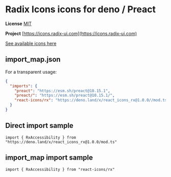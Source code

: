 # Radix Icons icons for deno / Preact

**License** [MIT](https://github.com/radix-ui/icons/blob/master/LICENSE)

**Project** [https://icons.radix-ui.com](https://icons.radix-ui.com)

[See available icons here](https://react-icons.github.io/react-icons/icons?name=rx)

## import_map.json

For a transparent usage:

```json
{
  "imports": {
    "preact": "https://esm.sh/preact@10.15.1",
    "preact/": "https://esm.sh/preact@10.15.1/",
    "react-icons/rx": "https://deno.land/x/react_icons_rx@1.0.0//mod.ts",
  }
}
```

## Direct import sample

`import { RxAccessibility } from "https://deno.land/x/react_icons_rx@1.0.0/mod.ts"`

## import_map import sample

`import { RxAccessibility } from "react-icons/rx"`

